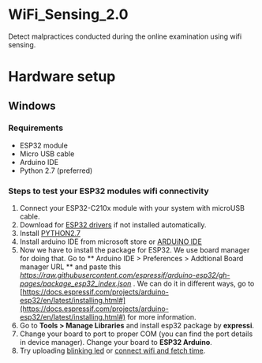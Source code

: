 # WiFi_Sensing_2.0
Detect malpractices conducted during the online examination using wifi sensing. 

# Hardware setup

## Windows

### Requirements

- ESP32 module
- Micro USB cable
- Arduino IDE
- Python 2.7 (preferred)

### Steps to test your ESP32 modules wifi connectivity
1. Connect your ESP32-C210x module with your system with microUSB cable.
2. Download for [ESP32 drivers](https://www.silabs.com/developers/usb-to-uart-bridge-vcp-drivers) if not installed automatically.
3. Install [PYTHON2.7](https://www.python.org/download/releases/2.7/)
4. Install arduino IDE from microsoft store or [ARDUiNO IDE](https://www.arduino.cc/en/software)
5. Now we have to install the package for ESP32. We use board manager for doing that. Go to ** Arduino IDE > Preferences > Addtional Board manager URL ** and paste this *https://raw.githubusercontent.com/espressif/arduino-esp32/gh-pages/package_esp32_index.json* . We can do it in different ways, go to [https://docs.espressif.com/projects/arduino-esp32/en/latest/installing.html#](https://docs.espressif.com/projects/arduino-esp32/en/latest/installing.html#) for more information.
6. Go to **Tools > Manage Libraries** and install esp32 package by **expressi**. 
7. Change your board to port to proper COM (you can find the port details in device manager). Change your board to **ESP32 Arduino**.
8. Try uploading [blinking led](examples/led_light.h) or [connect wifi and fetch time](examples/wifiBasic.h).


